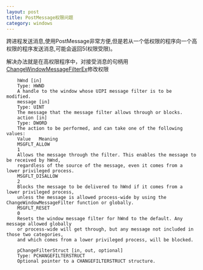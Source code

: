 ```yaml
---
layout: post
title: PostMessage权限问题
category: windows
---
```


跨进程发送消息,使用PostMessage非常方便,但是若从一个低权限的程序向一个高权限的程序发送消息,可能会返回5(权限受限)。

解决办法就是在高权限程序中，对接受消息的句柄用[ChangeWindowMessageFilterEx](http://msdn.microsoft.com/en-us/library/windows/desktop/dd388202\(v=vs.85\).aspx
)修改权限

        hWnd [in]
        Type: HWND
        A handle to the window whose UIPI message filter is to be modified.
        message [in]
        Type: UINT
        The message that the message filter allows through or blocks.
        action [in]
        Type: DWORD
        The action to be performed, and can take one of the following values:
        Value	Meaning
        MSGFLT_ALLOW
        1
        Allows the message through the filter. This enables the message to be received by hWnd,
        regardless of the source of the message, even it comes from a lower privileged process.
        MSGFLT_DISALLOW
        2
        Blocks the message to be delivered to hWnd if it comes from a lower privileged process, 
        unless the message is allowed process-wide by using the ChangeWindowMessageFilter function or globally.
        MSGFLT_RESET
        0
        Resets the window message filter for hWnd to the default. Any message allowed globally
        or process-wide will get through, but any message not included in those two categories, 
        and which comes from a lower privileged process, will be blocked.
         
        pChangeFilterStruct [in, out, optional]
        Type: PCHANGEFILTERSTRUCT
        Optional pointer to a CHANGEFILTERSTRUCT structure.
